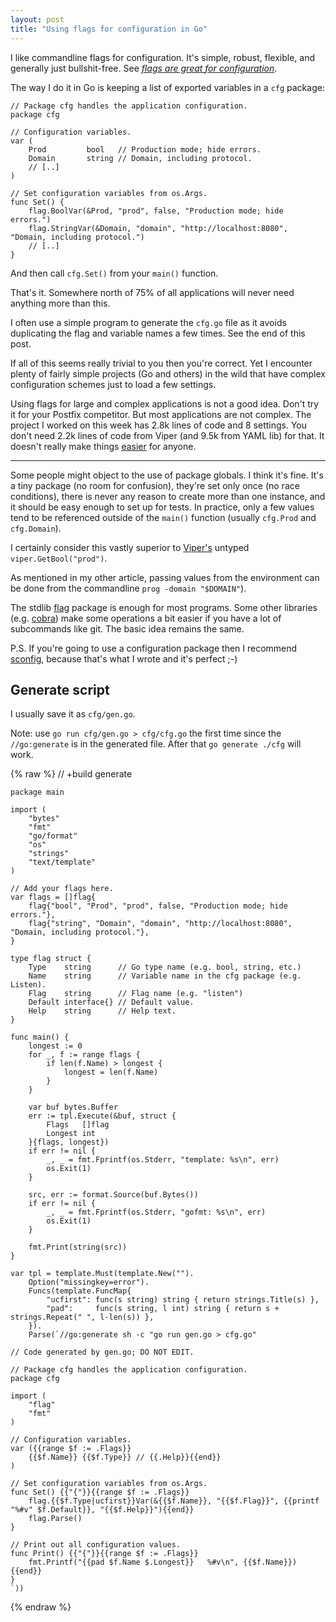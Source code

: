 ```yaml
---
layout: post
title: "Using flags for configuration in Go"
---
```


I like commandline flags for configuration. It's simple, robust, flexible, and
generally just bullshit-free.
See [*flags are great for configuration*](/flags-config.html).

The way I do it in Go is keeping a list of exported variables in a `cfg`
package:

    // Package cfg handles the application configuration.
    package cfg

    // Configuration variables.
    var (
        Prod         bool   // Production mode; hide errors.
        Domain       string // Domain, including protocol.
        // [..]
    )

    // Set configuration variables from os.Args.
    func Set() {
        flag.BoolVar(&Prod, "prod", false, "Production mode; hide errors.")
        flag.StringVar(&Domain, "domain", "http://localhost:8080", "Domain, including protocol.")
        // [..]
    }

And then call `cfg.Set()` from your `main()` function.

That's it. Somewhere north of 75% of all applications will never need anything
more than this.

I often use a simple program to generate the `cfg.go` file as it avoids
duplicating the flag and variable names a few times. See the end of this post.

If all of this seems really trivial to you then you're correct. Yet I encounter
plenty of fairly simple projects (Go and others) in the wild that have complex
configuration schemes just to load a few settings.

Using flags for large and complex applications is not a good idea. Don't try it
for your Postfix competitor. But most applications are not complex. The project
I worked on this week has 2.8k lines of code and 8 settings. You don't need 2.2k
lines of code from Viper (and 9.5k from YAML lib) for that. It doesn't really
make things [easier][easy] for anyone.


---

Some people might object to the use of package globals. I think it's fine. It's
a tiny package (no room for confusion), they're set only once (no race
conditions), there is never any reason to create more than one instance, and it
should be easy enough to set up for tests. In practice, only a few values tend
to be referenced outside of the `main()` function (usually `cfg.Prod` and
`cfg.Domain`).

I certainly consider this vastly superior to [Viper's][viper] untyped
`viper.GetBool("prod")`.

As mentioned in my other article, passing values from the environment can be
done from the commandline `prog -domain "$DOMAIN"`).

The stdlib [flag][flag] package is enough for most programs. Some other
libraries (e.g. [cobra][cobra]) make some operations a bit easier if you have a
lot of subcommands like git. The basic idea remains the same.

P.S. If you're going to use a configuration package then I recommend
[sconfig][sconfig], because that's what I wrote and it's perfect ;-)

[viper]: https://github.com/spf13/viper
[flag]: https://golang.org/pkg/flag/
[cobra]: https://github.com/spf13/cobra
[sconfig]: https://github.com/arp242/sconfig
[easy]: /easy.html


Generate script
---------------

I usually save it as `cfg/gen.go`.

Note: use `go run cfg/gen.go > cfg/cfg.go` the first time since the
`//go:generate` is in the generated file. After that `go generate ./cfg` will
work.

{% raw %}
    // +build generate

    package main

    import (
        "bytes"
        "fmt"
        "go/format"
        "os"
        "strings"
        "text/template"
    )

    // Add your flags here.
    var flags = []flag{
        flag{"bool", "Prod", "prod", false, "Production mode; hide errors."},
        flag{"string", "Domain", "domain", "http://localhost:8080", "Domain, including protocol."},
    }

    type flag struct {
        Type    string      // Go type name (e.g. bool, string, etc.)
        Name    string      // Variable name in the cfg package (e.g. Listen).
        Flag    string      // Flag name (e.g. "listen")
        Default interface{} // Default value.
        Help    string      // Help text.
    }

    func main() {
        longest := 0
        for _, f := range flags {
            if len(f.Name) > longest {
                longest = len(f.Name)
            }
        }

        var buf bytes.Buffer
        err := tpl.Execute(&buf, struct {
            Flags   []flag
            Longest int
        }{flags, longest})
        if err != nil {
            _, _ = fmt.Fprintf(os.Stderr, "template: %s\n", err)
            os.Exit(1)
        }

        src, err := format.Source(buf.Bytes())
        if err != nil {
            _, _ = fmt.Fprintf(os.Stderr, "gofmt: %s\n", err)
            os.Exit(1)
        }

        fmt.Print(string(src))
    }

    var tpl = template.Must(template.New("").
        Option("missingkey=error").
        Funcs(template.FuncMap{
            "ucfirst": func(s string) string { return strings.Title(s) },
            "pad":     func(s string, l int) string { return s + strings.Repeat(" ", l-len(s)) },
        }).
        Parse(`//go:generate sh -c "go run gen.go > cfg.go"

    // Code generated by gen.go; DO NOT EDIT.

    // Package cfg handles the application configuration.
    package cfg

    import (
        "flag"
        "fmt"
    )

    // Configuration variables.
    var ({{range $f := .Flags}}
        {{$f.Name}} {{$f.Type}} // {{.Help}}{{end}}
    )

    // Set configuration variables from os.Args.
    func Set() {{"{"}}{{range $f := .Flags}}
        flag.{{$f.Type|ucfirst}}Var(&{{$f.Name}}, "{{$f.Flag}}", {{printf "%#v" $f.Default}}, "{{$f.Help}}"){{end}}
        flag.Parse()
    }

    // Print out all configuration values.
    func Print() {{"{"}}{{range $f := .Flags}}
        fmt.Printf("{{pad $f.Name $.Longest}}   %#v\n", {{$f.Name}}){{end}}
    }
    `))
{% endraw %}

